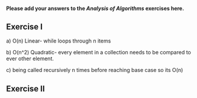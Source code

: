 #### Please add your answers to the **_Analysis of Algorithms_** exercises here.

## Exercise I

a)
O(n) Linear- while loops through n items

b)
O(n^2) Quadratic- every element in a collection needs to be compared to ever other element.

c)
being called recursively n times before reaching base case so its O(n)

## Exercise II
